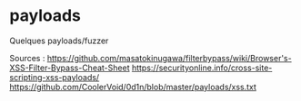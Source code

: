 # payloads

Quelques payloads/fuzzer


Sources : 
https://github.com/masatokinugawa/filterbypass/wiki/Browser's-XSS-Filter-Bypass-Cheat-Sheet
https://securityonline.info/cross-site-scripting-xss-payloads/
https://github.com/CoolerVoid/0d1n/blob/master/payloads/xss.txt
